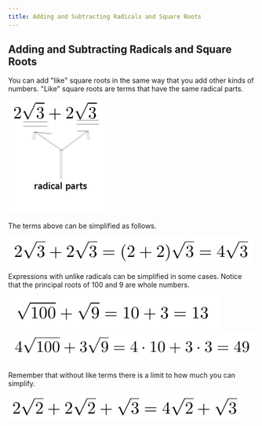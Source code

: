 ```yaml
---
title: Adding and Subtracting Radicals and Square Roots
---
```

## Adding and Subtracting Radicals and Square Roots
You can add "like" square roots in the same way that you add other kinds of numbers. "Like" square roots are terms that have the same radical parts.
 
<img src="https://github.com/codersc/freeCodeCamp-article-images/blob/master/article1img1.png?raw=true">

The terms above can be simplified as follows.
 
<img src="https://github.com/codersc/freeCodeCamp-article-images/blob/master/article1img2.png?raw=true">
 
Expressions with unlike radicals can be simplified in some cases. Notice that the principal roots of 100 and 9 are whole numbers. 

<img src="https://github.com/codersc/freeCodeCamp-article-images/blob/master/article1img3.png?raw=true">

<img src="https://github.com/codersc/freeCodeCamp-article-images/blob/master/article1img4.png?raw=true">

Remember that without like terms there is a limit to how much you can simplify.

<img src="https://github.com/codersc/freeCodeCamp-article-images/blob/master/article1img5.png?raw=true">
